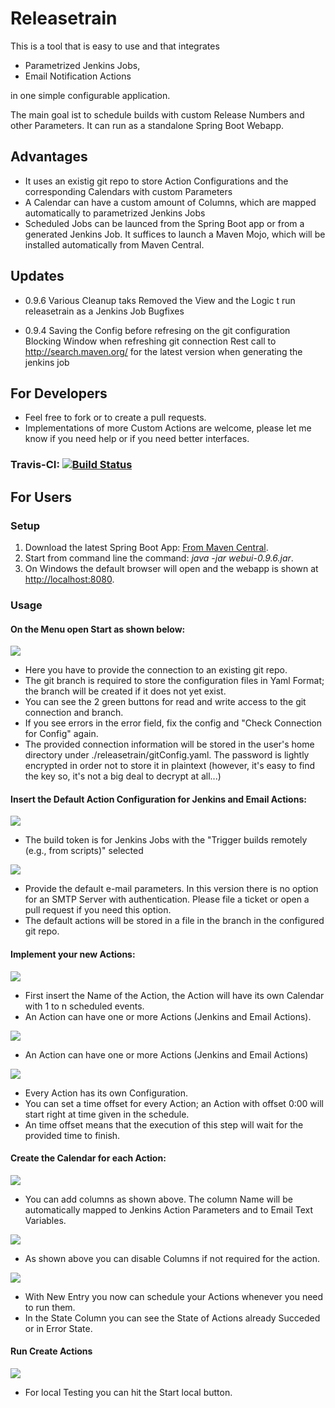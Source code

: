 # Releasetrain
This is a tool that is easy to use and that integrates 
* Parametrized Jenkins Jobs, 
* Email Notification Actions

in one simple configurable application.

The main goal ist to schedule builds with custom Release Numbers and other Parameters. It can run as a standalone Spring Boot Webapp.

## Advantages
- It uses an existig git repo to store Action Configurations and the corresponding Calendars with custom Parameters
- A Calendar can have a custom amount of Columns, which are mapped automatically to parametrized Jenkins Jobs
- Scheduled Jobs can be launced from the Spring Boot app or from a generated Jenkins Job. It suffices to launch a Maven Mojo, 
which will be installed automatically from Maven Central.

## Updates
- 0.9.6 Various Cleanup taks
        Removed the View and the Logic t run releasetrain as a Jenkins Job
        Bugfixes

- 0.9.4 Saving the Config before refresing on the git configuration
        Blocking Window when refreshing git connection
        Rest call to http://search.maven.org/ for the latest version when generating the jenkins job 

## For Developers
- Feel free to fork or to create a pull requests.
- Implementations of more Custom Actions are welcome, please let me know if you need help or if you need better interfaces.

### Travis-CI: [![Build Status](https://travis-ci.org/SchweizerischeBundesbahnen/releasetrain.svg?branch=master)](https://travis-ci.org/SchweizerischeBundesbahnen/releasetrain)

## For Users
### Setup

1. Download the latest Spring Boot App: [From Maven Central](http://search.maven.org/#search%7Cgav%7C1%7Cg%3A%22ch.sbb.releasetrain%22%20AND%20a%3A%22webui%22).
2. Start from command line the command: _java -jar webui-0.9.6.jar_.
3. On Windows the default browser will open and the webapp is shown at [http://localhost:8080](http://localhost:8080).

### Usage
#### On the Menu open Start as shown below:
![](docs/2016-09-06_18_13_23-localhost_8080_app.htm.png)
- Here you have to provide the connection to an existing git repo.
- The git branch is required to store the configuration files in Yaml Format; the branch will be created if it does not yet exist.
- You can see the 2 green buttons for read and write access to the git connection and branch. 
- If you see errors in the error field, fix the config and "Check Connection for Config" again.
- The provided connection information will be stored in the user's home directory under ./releasetrain/gitConfig.yaml.
The password is lightly encrypted in order not to store it in  plaintext (however, it's easy to find the key so, it's not a big deal to decrypt at all...)

#### Insert the Default Action Configuration for Jenkins and Email Actions:
![](docs/2016-09-06_20_13_19-localhost_8080_app.htm.png)
- The build token is for Jenkins Jobs with the "Trigger builds remotely (e.g., from scripts)" selected

![](docs/2016-09-06_20_14_43-localhost_8080_app.htm.png)
- Provide the default e-mail parameters. In this version there is no option for an SMTP Server with authentication.
Please file a ticket or open a pull request if you need this option.
- The default actions will be stored in a file in the branch in the configured git repo.

#### Implement your new Actions:
![](docs/2016-09-06_20_15_39-localhost_8080_actions.htm.png)
- First insert the Name of the Action, the Action will have its own Calendar with 1 to n scheduled events.
- An Action can have one or more Actions (Jenkins and Email Actions).

![](docs/2016-09-06_20_16_27-localhost_8080_actions.htm.png)
- An Action can have one or more Actions (Jenkins and Email Actions)

![](docs/2016-09-06_20_17_01-localhost_8080_actions.htm.png)
- Every Action has its own Configuration.
- You can set a time offset for every Action; an Action with offset 0:00 will start right at time given in the schedule.
- An time offset means that the execution of this step will wait for the provided time to finish.

#### Create the Calendar for each Action:
![](docs/2016-09-06_20_19_52-localhost_8080_actions.htm.png)
- You can add columns as shown above. The column Name will be automatically mapped to Jenkins Action Parameters and to Email Text Variables.

![](docs/2016-09-06_20_20_30-localhost_8080_actions.htm.png)
- As shown above you can disable Columns if not required for the action.

![](docs/2016-09-06_20_21_21-localhost_8080_actions.htm.png)
- With New Entry you now can schedule your Actions whenever you need to run them.
- In the State Column you can see the State of Actions already Succeded or in Error State.

#### Run Create Actions
![](docs/2016-09-06_20_22_11-localhost_8080_calendars.htm.png)
- For local Testing you can hit the Start local button.
